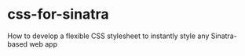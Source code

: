 # css-for-sinatra
How to develop a flexible CSS stylesheet to instantly style any Sinatra-based web app
